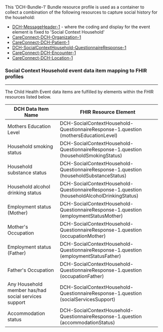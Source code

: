 This 'DCH-Bundle-1' Bundle resource profile is used as a container to collect a combination of the following resources to capture social history for the household:

- [DCH-MessageHeader-1] - where the coding and display for the event element is fixed to 'Social Context Household'
- [CareConnect-DCH-Organization-1]
- [CareConnect-DCH-Patient-1]
- [DCH-SocialContextHousehold-QuestionnaireResponse-1]
- [CareConnect-DCH-Encounter-1]
- [CareConnect-DCH-Location-1]
                                                                                                   
### Social Context Household event data item mapping to FHIR profiles ###
----------
The Child Health Event data items are fulfilled by elements within the FHIR resources listed below.

| DCH Data Item Name                                   | FHIR Resource Element                                                                      |
|------------------------------------------------------|--------------------------------------------------------------------------------------------|
| Mothers Education Level                              | DCH-SocialContextHousehold-QuestionnaireResponse-1.question (mothersEducationLevel)          |
| Household smoking status                             | DCH-SocialContextHousehold-QuestionnaireResponse-1.question (householdSmokingStatus)         |
| Household substance status                           | DCH-SocialContextHousehold-QuestionnaireResponse-1.question (householdSubstanceStatus)       |
| Household alcohol drinking status                    | DCH-SocialContextHousehold-QuestionnaireResponse-1.question (householdAlcoholDrinkingStatus) |
| Employment status (Mother)                           | DCH-SocialContextHousehold-QuestionnaireResponse-1.question (employmentStatusMother)         |
| Mother's Occupation                                  | DCH-SocialContextHousehold-QuestionnaireResponse-1.question (occupationMother)               |
| Employment status (Father)                           | DCH-SocialContextHousehold-QuestionnaireResponse-1.question (employmentStatusFather)         |
| Father's Occupation                                  | DCH-SocialContextHousehold-QuestionnaireResponse-1.question (occupationFather)               |
| Any Household member has/had social services support | DCH-SocialContextHousehold-QuestionnaireResponse-1.question (socialServicesSupport)          |
| Accommodation status                                 | DCH-SocialContextHousehold-QuestionnaireResponse-1.question (accommodationStatus)            |

[DCH-MessageHeader-1]:dch-messageheader-1.html
[CareConnect-DCH-Organization-1]:careconnect-dch-organization-1.html
[CareConnect-DCH-Patient-1]:careconnect-dch-patient-1.html
[CareConnect-DCH-Encounter-1]:careconnect-dch-encounter-1.html
[DCH-SocialContextHousehold-QuestionnaireResponse-1]:dch-socialcontexthousehold-questionnaireresponse-1.html
[CareConnect-DCH-Location-1]:careconnect-dch-location-1.html

